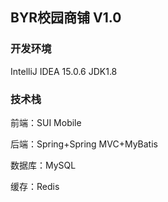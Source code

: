 ## BYR校园商铺 V1.0

### 开发环境
IntelliJ IDEA 15.0.6
JDK1.8

### 技术栈
前端：SUI Mobile 

后端：Spring+Spring MVC+MyBatis

数据库：MySQL

缓存：Redis


